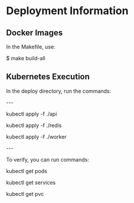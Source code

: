 <h1>Deployment Information</h1>
<h2>Docker Images</h2>
<p>In the Makefile, use:</p>
<p>$ make build-all</p>
<h2>Kubernetes Execution</h2>
<p>In the deploy directory, run the commands:</p>
---
<p>kubectl apply -f ./api</p>
<p>kubectl apply -f ./redis</p>
<p>kubectl apply -f ./worker</p>
---
<p>To verify, you can run commands:</p>
<p>kubectl get pods</p>
<p>kubectl get services</p>
<p>kubectl get pvc</p>
